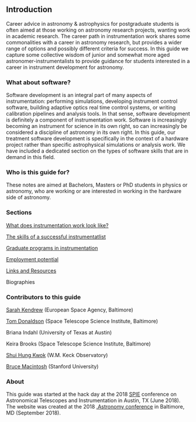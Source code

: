
## Introduction

Career advice in astronomy & astrophysics for postgraduate students is often aimed at those working on astronomy research projects, wanting work in academic research. The career path in instrumentation work shares some commonalities with a career in astronomy research, but provides a wider range of options and possibly different criteria for success. In this guide we capture some collective wisdom of junior and somewhat more aged astronomer-instrumentalists to provide guidance for students interested in a career in instrument development for astronomy.

### What about software?

Software development is an integral part of many aspects of instrumentation: performing simulations, developing instrument control software, building adaptive optics real time control systems, or writing calibration pipelines and analysis tools. In that sense, software development is definitely a component of instrumentation work. Software is increasingly becoming an instrument for science in its own right, so can increasingly be considered a discipline of astronomy in its own right. In this guide, our treatment software development is specifically in the context of a hardware project rather than specific astrophysical simulations or analysis work. We have included a dedicated section on the types of software skills that are in demand in this field.

### Who is this guide for?

These notes are aimed at Bachelors, Masters or PhD students in physics or astronomy, who are working or are interested in working in the hardware side of astronomy.


### Sections

[What does instrumentation work look like?](instrumentation-what.md)

[The skills of a successful instrumentatlist](instrumentation-skills.md)

[Graduate programs in instrumentation](graduate-programs.md)

[Employment potential](employment.md)

[Links and Resources](resources.md)

Biographies

### Contributors to this guide

[Sarah Kendrew](https://twitter.com/sarahkendrew) (European Space Agency, Baltimore)

[Tom Donaldson](https://twitter.com/Tom_Donaldson) (Space Telescope Science Institute, Baltimore)

Briana Indahl (University of Texas at Austin)

Keira Brooks (Space Telescope Science Institute, Baltimore)

[Shui Hung Kwok](https://twitter.com/shkw0k) (W.M. Keck Observatory)

[Bruce Macintosh](https://twitter.com/bmac_astro) (Stanford University)


### About

This guide was started at the hack day at the 2018 [SPIE](http://www.spie.org) conference on Astronomical Telescopes and Instrumentation in Austin, TX (June 2018). The website was created at the 2018 [.Astronomy conference](http://www.dotastronomy.com) in Baltimore, MD (September 2018).
